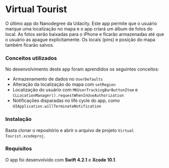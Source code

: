 # Virtual Tourist

O último app do Nanodegree da Udacity. Este app permite que o usuário marque uma localização no mapa e o app criará um álbum de fotos do local. As fotos serão baixadas para o iPhone e ficarão armazenadas até que o usuário as apague explicitamente. Os locais (pins) e posição do mapa também ficarão salvos. 

### Conceitos utilizados

No desenvolvimento deste app foram aprendidos os seguintes conceitos:

* Armazenamento de dados no `UserDefaults`
* Alteração da localização do mapa com `setRegion`
* Localização do usuário com `MKUserTrackingBarButtonItem` e `CLLocationManager().requestWhenInUseAuthorization`
* Notificações disparadas no life cycle do app, como `UIApplication.willTerminateNotification`

### Instalação

Basta clonar o repositório e abrir o arquivo de projeto `Virtual Tourist.xcodeproj`.

### Requisitos

O app foi desenvolvido com **Swift 4.2.1** e **Xcode 10.1**.
